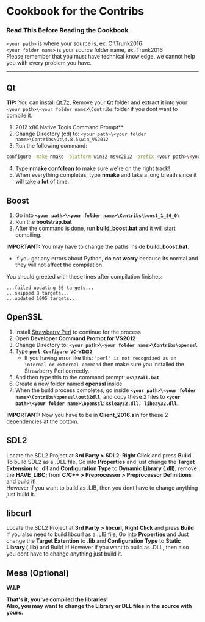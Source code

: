 # Cookbook for the Contribs

### Read This Before Reading the Cookbook
``<your path>`` is where your source is, ex. C:\Trunk2016<br>
``<your folder name>`` is your source folder name, ex. Trunk2016<br>
Please remember that you must have technical knowledge, we cannot help you with every problem you have.

---

## Qt

**TIP:** You can install [Qt.7z](https://drive.google.com/file/d/10zhRv421d2DUdF7eV-dqR4cIDTZAhiDL/view?usp=drive_link), Remove your **Qt** folder and extract it into your `<your path>\<your folder name>\Contribs` folder if you dont want to compile it.

1. 2012 x86 Native Tools Command Prompt**
2. Change Directory (cd) to: `<your path>\<your folder name>\Contribs\Qt\4.8.5\win_VS2012` 
3. Run the following command:
```sh
configure -make nmake -platform win32-msvc2012 -prefix <your path>\<your folder name>\Contribs\Qt\4.8.5\win_VS2012 -opensource -confirm-license -opengl desktop -nomake examples -nomake tests -webkit -xmlpatterns
```
4. Type **nmake confclean** to make sure we're on the right track!
5. When everything completes, type **nmake** and take a long breath since it will take **a lot** of time.
 
## Boost
1. Go into **`<your path>\<your folder name>\Contribs\boost_1_56_0\`**
2. Run the **bootstrap.bat**
3. After the command is done, run **build_boost.bat** and it will start compiling.

**IMPORTANT:** You may have to change the paths inside **build_boost.bat**.

- If you get any errors about Python, **do not worry** because its normal and they will not affect the compilation.

You should greeted with these lines after compilation finishes:

```
...failed updating 56 targets...
...skipped 8 targets...
...updated 1095 targets...
```

## OpenSSL
1. Install [Strawberry Perl](https://strawberryperl.com/) to continue for the process
2. Open **Developer Command Prompt for VS2012**
3. Change Directory to: **`<your path>\<your folder name>\Contribs\openssl`**
4. Type **`perl Configure VC-WIN32`**
   * If you having error like this: ``'perl' is not recognized as an internal or external command`` then make sure you installed the Strawberry Perl correctly.
5. And then type this to the command prompt: **`ms\32all.bat`**
6. Create a new folder named **openssl** inside **<your folder name>**
7. When the build process completes, go inside **`<your path>\<your folder name>\Contribs\openssl\out32dll`**, and copy these 2 files to **`<your path>\<your folder name>\openssl`**: **`ssleay32.dll, libeay32.dll`**.

**IMPORTANT:** Now you have to be in **Client_2016.sln** for these 2 dependencies at the bottom.

## SDL2
Locate the SDL2 Project at **3rd Party > SDL2**, **Right Click** and press **Build**<br>
To build SDL2 as a .DLL file, Go into **Properties** and just change the **Target Extension** to **.dll** and **Configuration Type** to **Dynamic Library (.dll)**, remove the **HAVE_LIBC;** from **C/C++ > Preprocessor > Preprocessor Definitions**  and build it!<br>
However if you want to build as .LIB, then you dont have to change anything just build it.

## libcurl
Locate the SDL2 Project at **3rd Party > libcurl**, **Right Click** and press **Build**<br>
If you also need to build libcurl as a .LIB file, Go into **Properties** and Just change the **Target Extention** to **.lib** and **Configuration Type** to **Static Library (.lib)** and Build it!
However if you want to build as .DLL, then also you dont have to change anything just build it.

## Mesa (Optional)
**W.I.P**


**That's it, you've compiled the libraries!**<br>
**Also, you may want to change the Library or DLL files in the source with yours.**
